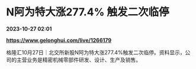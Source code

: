 # N阿为特大涨277.4% 触发二次临停

**2023-10-27 02:01**

**https://www.gelonghui.com/live/1266179**

格隆汇10月27日｜北交所新股N阿为特大涨277.4%触发二次临停。资料显示，公司的主营业务是精密机械零部件研发、设计、生产及销售。